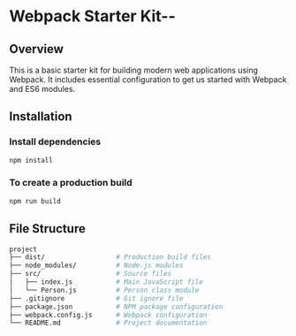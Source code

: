 # Webpack Starter Kit--

## Overview

This is a basic starter kit for building modern web applications using Webpack. It includes essential configuration to get us started with Webpack and ES6 modules.

## Installation

### Install dependencies

```sh
npm install
```

### To create a production build

```sh
npm run build
```

## File Structure

```sh
project
├── dist/                  # Production build files
├── node_modules/          # Node.js modules
├── src/                   # Source files
│   ├── index.js           # Main JavaScript file
│   └── Person.js          # Person class module
├── .gitignore             # Git ignore file
├── package.json           # NPM package configuration
├── webpack.config.js      # Webpack configuration
└── README.md              # Project documentation
```
